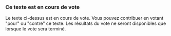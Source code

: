 ### Ce texte est en cours de vote

Le texte ci-dessus est en cours de vote. Vous pouvez contribuer en votant "pour" ou "contre" ce texte. Les résultats du vote ne seront disponibles que lorsque le vote sera terminé.